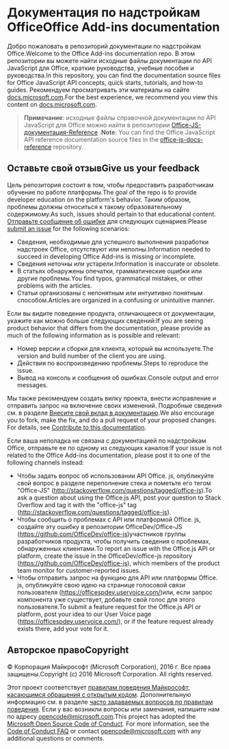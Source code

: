 # <a name="office-add-ins-documentation"></a><span data-ttu-id="1f0c6-101">Документация по надстройкам Office</span><span class="sxs-lookup"><span data-stu-id="1f0c6-101">Office Add-ins documentation</span></span>

<span data-ttu-id="1f0c6-102">Добро пожаловать в репозиторий документации по надстройкам Office.</span><span class="sxs-lookup"><span data-stu-id="1f0c6-102">Welcome to the Office Add-ins documentation repo.</span></span> <span data-ttu-id="1f0c6-103">В этом репозитории вы можете найти исходные файлы документации по API JavaScript для Office, краткие руководства, учебные пособия и руководства.</span><span class="sxs-lookup"><span data-stu-id="1f0c6-103">In this repository, you can find the documentation source files for Office JavaScript API concepts, quick starts, tutorials, and how-to guides.</span></span> <span data-ttu-id="1f0c6-104">Рекомендуем просматривать эти материалы на сайте [docs.microsoft.com](https://docs.microsoft.com/office/dev/add-ins).</span><span class="sxs-lookup"><span data-stu-id="1f0c6-104">For the best experience, we recommend you view this content on [docs.microsoft.com](https://docs.microsoft.com/office/dev/add-ins).</span></span>

> <span data-ttu-id="1f0c6-105">**Примечание**: исходные файлы справочной документации по API JavaScript для Office можно найти в репозитории [Office-JS-документация-Reference](https://github.com/OfficeDev/office-js-docs-reference) .</span><span class="sxs-lookup"><span data-stu-id="1f0c6-105">**Note**: You can find the Office JavaScript API reference documentation source files in the [office-js-docs-reference](https://github.com/OfficeDev/office-js-docs-reference) repository.</span></span>

## <a name="give-us-your-feedback"></a><span data-ttu-id="1f0c6-106">Оставьте свой отзыв</span><span class="sxs-lookup"><span data-stu-id="1f0c6-106">Give us your feedback</span></span>

<span data-ttu-id="1f0c6-107">Цель репозитория состоит в том, чтобы предоставить разработчикам обучение по работе платформы.</span><span class="sxs-lookup"><span data-stu-id="1f0c6-107">The goal of the repo is to provide developer education on the platform's behavior.</span></span> <span data-ttu-id="1f0c6-108">Таким образом, проблемы должны относиться к такому образовательному содержимому.</span><span class="sxs-lookup"><span data-stu-id="1f0c6-108">As such, issues should pertain to that educational content.</span></span> <span data-ttu-id="1f0c6-109">[Отправьте сообщение об ошибке](https://github.com/OfficeDev/office-js-docs-pr/issues) для следующих сценариев:</span><span class="sxs-lookup"><span data-stu-id="1f0c6-109">Please [submit an issue](https://github.com/OfficeDev/office-js-docs-pr/issues) for the following scenarios:</span></span>

 - <span data-ttu-id="1f0c6-110">Сведения, необходимые для успешного выполнения разработки надстроек Office, отсутствуют или неполны.</span><span class="sxs-lookup"><span data-stu-id="1f0c6-110">Information needed to succeed in developing Office Add-ins is missing or incomplete.</span></span>
 - <span data-ttu-id="1f0c6-111">Сведения неточны или устарели.</span><span class="sxs-lookup"><span data-stu-id="1f0c6-111">Information is inaccurate or obsolete.</span></span>
 - <span data-ttu-id="1f0c6-112">В статьях обнаружены опечатки, грамматические ошибки или другие проблемы.</span><span class="sxs-lookup"><span data-stu-id="1f0c6-112">You find typos, grammatical mistakes, or other problems with the articles.</span></span>
 - <span data-ttu-id="1f0c6-113">Статьи организованы с непонятным или интуитивно понятным способом.</span><span class="sxs-lookup"><span data-stu-id="1f0c6-113">Articles are organized in a confusing or unintuitive manner.</span></span>
 
<span data-ttu-id="1f0c6-114">Если вы видите поведение продукта, отличающееся от документации, укажите как можно больше следующих сведений:</span><span class="sxs-lookup"><span data-stu-id="1f0c6-114">If you are seeing product behavior that differs from the documentation, please provide as much of the following information as is possible and relevant:</span></span>

 - <span data-ttu-id="1f0c6-115">Номер версии и сборки для клиента, который вы используете.</span><span class="sxs-lookup"><span data-stu-id="1f0c6-115">The version and build number of the client you are using.</span></span>
 - <span data-ttu-id="1f0c6-116">Действия по воспроизведению проблемы.</span><span class="sxs-lookup"><span data-stu-id="1f0c6-116">Steps to reproduce the issue.</span></span>
 - <span data-ttu-id="1f0c6-117">Вывод на консоль и сообщения об ошибках.</span><span class="sxs-lookup"><span data-stu-id="1f0c6-117">Console output and error messages.</span></span>
 
<span data-ttu-id="1f0c6-p103">Мы также рекомендуем создать вилку проекта, внести исправление и отправить запрос на включение своих изменений. Подробные сведения см. в разделе [Внесите свой вклад в документацию](Contributing.md).</span><span class="sxs-lookup"><span data-stu-id="1f0c6-p103">We also encourage you to fork, make the fix, and do a pull request of your proposed changes. For details, see [Contribute to this documentation](Contributing.md).</span></span> 

<span data-ttu-id="1f0c6-120">Если ваша неполадка не связана с документацией по надстройкам Office, отправьте ее по одному из следующих каналов:</span><span class="sxs-lookup"><span data-stu-id="1f0c6-120">If your issue is not related to the Office Add-ins documentation, please post it to one of the following channels instead:</span></span>

 - <span data-ttu-id="1f0c6-121">Чтобы задать вопрос об использовании API Office. js, опубликуйте свой вопрос в разделе переполнение стека и пометьте его тегом "Office-JS" (http://stackoverflow.com/questions/tagged/office-js).</span><span class="sxs-lookup"><span data-stu-id="1f0c6-121">To ask a question about using the Office.js API, post your question to Stack Overflow and tag it with the "office-js" tag (http://stackoverflow.com/questions/tagged/office-js).</span></span>
 - <span data-ttu-id="1f0c6-122">Чтобы сообщить о проблемах с API или платформой Office. js, создайте эту ошибку в репозитории OfficeDev/Office-JS (https://github.com/OfficeDev/office-js)участников группы разработчиков продукта, чтобы получить сведения о проблемах, обнаруженных клиентами.</span><span class="sxs-lookup"><span data-stu-id="1f0c6-122">To report an issue with the Office.js API or platform, create the issue in the OfficeDev/office-js repository (https://github.com/OfficeDev/office-js), which members of the product team monitor for customer-reported issues.</span></span>
 - <span data-ttu-id="1f0c6-123">Чтобы отправить запрос на функцию для API или платформы Office. js, опубликуйте свою идею на странице голосовой связи пользователя (https://officespdev.uservoice.com/)или, если запрос компонента уже существует, добавьте свой голос для этого пользователя.</span><span class="sxs-lookup"><span data-stu-id="1f0c6-123">To submit a feature request for the Office.js API or platform, post your idea to our User Voice page (https://officespdev.uservoice.com/), or if the feature request already exists there, add your vote for it.</span></span>

## <a name="copyright"></a><span data-ttu-id="1f0c6-124">Авторское право</span><span class="sxs-lookup"><span data-stu-id="1f0c6-124">Copyright</span></span>

<span data-ttu-id="1f0c6-p104">© Корпорация Майкрософт (Microsoft Corporation), 2016 г. Все права защищены.</span><span class="sxs-lookup"><span data-stu-id="1f0c6-p104">Copyright (c) 2016 Microsoft Corporation. All rights reserved.</span></span>


<span data-ttu-id="1f0c6-p105">Этот проект соответствует [правилам поведения Майкрософт, касающимся обращения с открытым кодом](https://opensource.microsoft.com/codeofconduct/). Дополнительную информацию см. в разделе [часто задаваемых вопросов по правилам поведения](https://opensource.microsoft.com/codeofconduct/faq/). Если у вас возникли вопросы или замечания, напишите нам по адресу [opencode@microsoft.com](mailto:opencode@microsoft.com).</span><span class="sxs-lookup"><span data-stu-id="1f0c6-p105">This project has adopted the [Microsoft Open Source Code of Conduct](https://opensource.microsoft.com/codeofconduct/). For more information, see the [Code of Conduct FAQ](https://opensource.microsoft.com/codeofconduct/faq/) or contact [opencode@microsoft.com](mailto:opencode@microsoft.com) with any additional questions or comments.</span></span>
